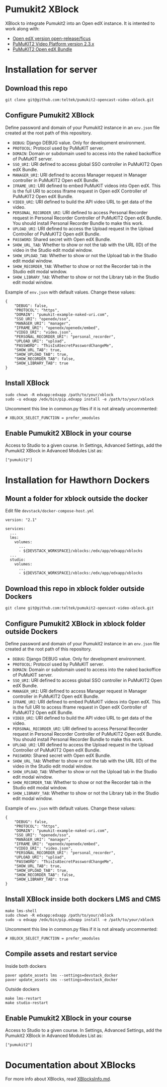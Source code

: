# Pumukit2 XBlock

XBlock to integrate Pumukit2 into an Open edX instance. It is intented to work along with:

- [Open edX version open-release/ficus](https://github.com/edx/edx-platform)
- [PuMuKIT2 Video Platform version 2.3.x](https://github.com/campusdomar/PuMuKIT2/blob/2.3.x/README.md)
- [PuMuKIT2 Open edX Bundle](https://github.com/teltek/PuMuKIT2-open-edx-bundle)


# Installation for server


## Download this repo

```
git clone git@github.com:teltek/pumukit2-opencast-video-xblock.git
```

## Configure Pumukit2 XBlock

Define password and domain of your Pumukit2 instance in an `env.json` file
created at the root path of this repository.

* `DEBUG`: Django DEBUG value. Only for development environment.
* `PROTOCOL`: Protocol used by PuMuKIT server.
* `DOMAIN`: Domain or subdomain used to access into the naked backoffice of PuMuKIT server.
* `SSO_URI`: URI defined to access global SSO controller in PuMuKIT2 Open edX Bundle.
* `MANAGER_URI`: URI defined to access Manager request in Manager controller in PuMuKIT2 Open edX Bundle.
* `IFRAME_URI`: URI defined to embed PuMuKIT videos into Open edX. This is the full URI to access Iframe request in Open edX Controller of PuMuKIT2 Open edX Bundle.
* `VIDEO_URI`: URI defined to build the API video URL to get data of the video.
* `PERSONAL_RECORDER_URI`: URI defined to access Personal Recorder request in Personal Recorder Controller of PuMuKIT2 Open edX Bundle. You should install Personal Recorder Bundle to make this work.
* `UPLOAD_URI`: URI defined to access the Upload request in the Upload Controller of PuMuKIT2 Open edX Bundle.
* `PASSWORD`: Shared secret with Open edX Bundle.
* `SHOW_URL_TAB`: Whether to show or not the tab with the URL (ID) of the video in the Studio edit modal window.
* `SHOW_UPLOAD_TAB`: Whether to show or not the Upload tab in the Studio edit modal window.
* `SHOW_RECORDER_TAB`: Whether to show or not the Recorder tab in the Studio edit modal window.
* `SHOW_LIBRARY_TAB`: Whether to show or not the Library tab in the Studio edit modal window.

Example of `env.json` with default values. Change these values:

```
{
    "DEBUG": false,
    "PROTOCOL": "https",
    "DOMAIN": "pumukit-example-naked-uri.com",
    "SSO_URI": "openedx/sso",
    "MANAGER_URI": "manager",
    "IFRAME_URI": "openedx/openedx/embed",
    "VIDEO_URI": "video.json",
    "PERSONAL_RECORDER_URI": "personal_recorder",
    "UPLOAD_URI": "upload",
    "PASSWORD": "ThisIsASecretPasswordChangeMe",
    "SHOW_URL_TAB": true,
    "SHOW_UPLOAD_TAB": true,
    "SHOW_RECORDER_TAB": false,
    "SHOW_LIBRARY_TAB": true
}
```

## Install XBlock

```
sudo chown -R edxapp:edxapp /path/to/your/xblock
sudo -u edxapp /edx/bin/pip.edxapp install -e /path/to/your/xblock
```

Uncomment this line in common.py files if it is not already uncommented:

```
# XBLOCK_SELECT_FUNCTION = prefer_xmodules
```

## Enable Pumukit2 XBlock in your course

Access to Studio to a given course. In Settings, Advanced Settings, add
the Pumukit2 XBlock in Advanced Modules List as:

```
["pumukit2"]
```


# Installation for Hawthorn Dockers


## Mount a folder for xblock outside the docker

Edit file `devstack/docker-compose-host.yml`

```
version: "2.1"

services:
  ...
  lms:
    volumes:
      ...
      - ${DEVSTACK_WORKSPACE}/xblocks:/edx/app/edxapp/xblocks
  ...
  studio:
    volumes:
      ...
      - ${DEVSTACK_WORKSPACE}/xblocks:/edx/app/edxapp/xblocks
```


## Download this repo in xblock folder outside Dockers

```
git clone git@github.com:teltek/pumukit2-opencast-video-xblock.git
```

## Configure Pumukit2 XBlock in xblock folder outside Dockers

Define password and domain of your Pumukit2 instance in an `env.json` file
created at the root path of this repository.

* `DEBUG`: Django DEBUG value. Only for development environment.
* `PROTOCOL`: Protocol used by PuMuKIT server.
* `DOMAIN`: Domain or subdomain used to access into the naked backoffice of PuMuKIT server.
* `SSO_URI`: URI defined to access global SSO controller in PuMuKIT2 Open edX Bundle.
* `MANAGER_URI`: URI defined to access Manager request in Manager controller in PuMuKIT2 Open edX Bundle.
* `IFRAME_URI`: URI defined to embed PuMuKIT videos into Open edX. This is the full URI to access Iframe request in Open edX Controller of PuMuKIT2 Open edX Bundle.
* `VIDEO_URI`: URI defined to build the API video URL to get data of the video.
* `PERSONAL_RECORDER_URI`: URI defined to access Personal Recorder request in Personal Recorder Controller of PuMuKIT2 Open edX Bundle. You should install Personal Recorder Bundle to make this work.
* `UPLOAD_URI`: URI defined to access the Upload request in the Upload Controller of PuMuKIT2 Open edX Bundle.
* `PASSWORD`: Shared secret with Open edX Bundle.
* `SHOW_URL_TAB`: Whether to show or not the tab with the URL (ID) of the video in the Studio edit modal window.
* `SHOW_UPLOAD_TAB`: Whether to show or not the Upload tab in the Studio edit modal window.
* `SHOW_RECORDER_TAB`: Whether to show or not the Recorder tab in the Studio edit modal window.
* `SHOW_LIBRARY_TAB`: Whether to show or not the Library tab in the Studio edit modal window.

Example of `env.json` with default values. Change these values:

```
{
    "DEBUG": false,
    "PROTOCOL": "https",
    "DOMAIN": "pumukit-example-naked-uri.com",
    "SSO_URI": "openedx/sso",
    "MANAGER_URI": "manager",
    "IFRAME_URI": "openedx/openedx/embed",
    "VIDEO_URI": "video.json",
    "PERSONAL_RECORDER_URI": "personal_recorder",
    "UPLOAD_URI": "upload",
    "PASSWORD": "ThisIsASecretPasswordChangeMe",
    "SHOW_URL_TAB": true,
    "SHOW_UPLOAD_TAB": true,
    "SHOW_RECORDER_TAB": false,
    "SHOW_LIBRARY_TAB": true
}
```

## Install XBlock inside both dockers LMS and CMS

```
make lms-shell
sudo chown -R edxapp:edxapp /path/to/your/xblock
sudo -u edxapp /edx/bin/pip.edxapp install -e /path/to/your/xblock
```

Uncomment this line in common.py files if it is not already uncommented:

```
# XBLOCK_SELECT_FUNCTION = prefer_xmodules
```


## Compile assets and restart service

Inside both dockers

```
paver update_assets lms --settings=devstack_docker
paver update_assets cms --settings=devstack_docker
```

Outside dockers

```
make lms-restart
make studio-restart
```


## Enable Pumukit2 XBlock in your course

Access to Studio to a given course. In Settings, Advanced Settings, add
the Pumukit2 XBlock in Advanced Modules List as:

```
["pumukit2"]
```


# Documentation about XBlocks

For more info about XBlocks, read [XBlocksInfo.md](XBlocksInfo.md).
